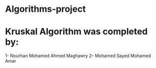  # Algorithms-project
 # Kruskal Algorithm was completed by:
  1- Nourhan Mohamed Ahmed Maghawry
  2- Mohamed Sayed Mohamed Amar
